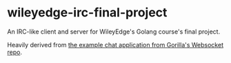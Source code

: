 # wileyedge-irc-final-project

An IRC-like client and server for WileyEdge's Golang course's final project.

Heavily derived from [the example chat application from Gorilla's Websocket repo](https://github.com/gorilla/websocket/tree/master/examples/chat).
